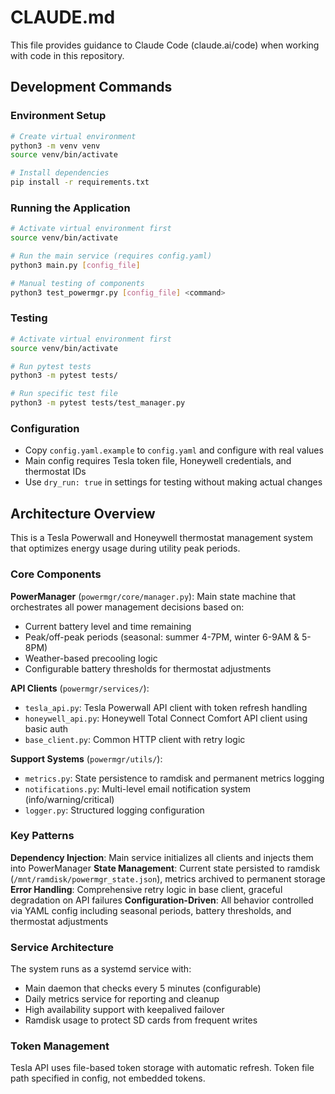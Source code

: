 # CLAUDE.md

This file provides guidance to Claude Code (claude.ai/code) when working with code in this repository.

## Development Commands

### Environment Setup
```bash
# Create virtual environment
python3 -m venv venv
source venv/bin/activate

# Install dependencies
pip install -r requirements.txt
```

### Running the Application
```bash
# Activate virtual environment first
source venv/bin/activate

# Run the main service (requires config.yaml)
python3 main.py [config_file]

# Manual testing of components
python3 test_powermgr.py [config_file] <command>
```

### Testing
```bash
# Activate virtual environment first
source venv/bin/activate

# Run pytest tests
python3 -m pytest tests/

# Run specific test file
python3 -m pytest tests/test_manager.py
```

### Configuration
- Copy `config.yaml.example` to `config.yaml` and configure with real values
- Main config requires Tesla token file, Honeywell credentials, and thermostat IDs
- Use `dry_run: true` in settings for testing without making actual changes

## Architecture Overview

This is a Tesla Powerwall and Honeywell thermostat management system that optimizes energy usage during utility peak periods.

### Core Components

**PowerManager** (`powermgr/core/manager.py`): Main state machine that orchestrates all power management decisions based on:
- Current battery level and time remaining
- Peak/off-peak periods (seasonal: summer 4-7PM, winter 6-9AM & 5-8PM)
- Weather-based precooling logic
- Configurable battery thresholds for thermostat adjustments

**API Clients** (`powermgr/services/`):
- `tesla_api.py`: Tesla Powerwall API client with token refresh handling
- `honeywell_api.py`: Honeywell Total Connect Comfort API client using basic auth
- `base_client.py`: Common HTTP client with retry logic

**Support Systems** (`powermgr/utils/`):
- `metrics.py`: State persistence to ramdisk and permanent metrics logging
- `notifications.py`: Multi-level email notification system (info/warning/critical)
- `logger.py`: Structured logging configuration

### Key Patterns

**Dependency Injection**: Main service initializes all clients and injects them into PowerManager
**State Management**: Current state persisted to ramdisk (`/mnt/ramdisk/powermgr_state.json`), metrics archived to permanent storage
**Error Handling**: Comprehensive retry logic in base client, graceful degradation on API failures
**Configuration-Driven**: All behavior controlled via YAML config including seasonal periods, battery thresholds, and thermostat adjustments

### Service Architecture

The system runs as a systemd service with:
- Main daemon that checks every 5 minutes (configurable)
- Daily metrics service for reporting and cleanup
- High availability support with keepalived failover
- Ramdisk usage to protect SD cards from frequent writes

### Token Management

Tesla API uses file-based token storage with automatic refresh. Token file path specified in config, not embedded tokens.